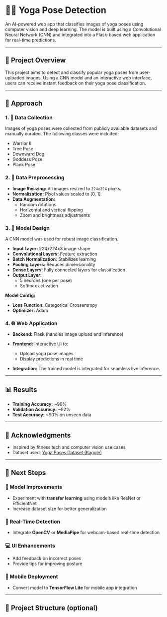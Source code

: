 # 🧘‍♂️ Yoga Pose Detection

An AI-powered web app that classifies images of yoga poses using computer vision and deep learning. The model is built using a Convolutional Neural Network (CNN) and integrated into a Flask-based web application for real-time predictions.

---

## 🌟 Project Overview

This project aims to detect and classify popular yoga poses from user-uploaded images. Using a CNN model and an interactive web interface, users can receive instant feedback on their yoga pose classification.

---

## 🚀 Approach

### 1. 📸 Data Collection

Images of yoga poses were collected from publicly available datasets and manually curated. The following classes were included:

- Warrior II  
- Tree Pose  
- Downward Dog  
- Goddess Pose  
- Plank Pose  

### 2. 🧹 Data Preprocessing

- **Image Resizing:** All images resized to `224x224` pixels.  
- **Normalization:** Pixel values scaled to [0, 1].  
- **Data Augmentation:**  
  - Random rotations  
  - Horizontal and vertical flipping  
  - Zoom and brightness adjustments  

### 3. 🧠 Model Design

A CNN model was used for robust image classification.

- **Input Layer:** 224x224x3 image shape  
- **Convolutional Layers:** Feature extraction  
- **Batch Normalization:** Stabilizes learning  
- **Pooling Layers:** Reduces dimensionality  
- **Dense Layers:** Fully connected layers for classification  
- **Output Layer:**  
  - 5 neurons (one per pose)  
  - Softmax activation  

**Model Config:**  
- **Loss Function:** Categorical Crossentropy  
- **Optimizer:** Adam  

### 4. 🌐 Web Application

- **Backend:** Flask (handles image upload and inference)  
- **Frontend:** Interactive UI to:
  - Upload yoga pose images  
  - Display predictions in real time  

- **Integration:** The trained model is integrated for seamless live inference.

---

## 📊 Results

- **Training Accuracy:** ~96%  
- **Validation Accuracy:** ~92%  
- **Test Accuracy:** ~90% on unseen data  

---

## 🙏 Acknowledgments

- Inspired by fitness tech and computer vision use cases  
- Dataset used: [Yoga Poses Dataset (Kaggle)](https://www.kaggle.com/datasets/niharika41298/yoga-poses-dataset/data?select=DATASET)

---

## 🔮 Next Steps

### 🔧 Model Improvements
- Experiment with **transfer learning** using models like ResNet or EfficientNet  
- Increase dataset size for better generalization  

### 📸 Real-Time Detection
- Integrate **OpenCV** or **MediaPipe** for webcam-based real-time detection  

### 💻 UI Enhancements
- Add feedback on incorrect poses  
- Provide tips for improving posture  

### 📱 Mobile Deployment
- Convert model to **TensorFlow Lite** for mobile app integration  

---

## 📁 Project Structure (optional)

